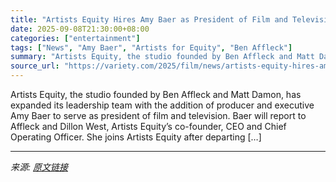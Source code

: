 ```yaml
---
title: "Artists Equity Hires Amy Baer as President of Film and Television"
date: 2025-09-08T21:30:00+08:00
categories: ["entertainment"]
tags: ["News", "Amy Baer", "Artists for Equity", "Ben Affleck"]
summary: "Artists Equity, the studio founded by Ben Affleck and Matt Damon, has expanded its leadership team with the addition of producer and executive Amy Baer to serve as president of film and television. Ba"
source_url: "https://variety.com/2025/film/news/artists-equity-hires-amy-baer-1236512137/"
---
```


Artists Equity, the studio founded by Ben Affleck and Matt Damon, has expanded its leadership team with the addition of producer and executive Amy Baer to serve as president of film and television. Baer will report to Affleck and Dillon West, Artists Equity’s co-founder, CEO and Chief Operating Officer. She joins Artists Equity after departing [&#8230;]

---

*来源: [原文链接](https://variety.com/2025/film/news/artists-equity-hires-amy-baer-1236512137/)*
